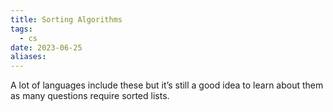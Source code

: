 ```yaml
---
title: Sorting Algorithms
tags:
  - cs
date: 2023-06-25
aliases:
---
```


A lot of languages include these but it’s still a good idea to learn about them as many questions require sorted lists.